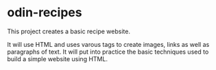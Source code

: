 # odin-recipes

This project creates a basic recipe website.

It will use HTML and uses varous tags to create images, links as well as paragraphs of text. It will put into practice the basic techniques used to build a simple website using HTML.